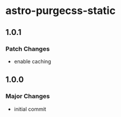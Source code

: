 # astro-purgecss-static

## 1.0.1

### Patch Changes

- enable caching

## 1.0.0

### Major Changes

- initial commit
